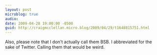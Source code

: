```yaml
---
layout: post
microblog: true
audio: 
date: 2009-04-28 19:00:00 -0500
guid: http://craigmcclellan.micro.blog/2009/04/29/t1648815751.html
---
```

Also, please note that I don't actually call them BSB. I abbreviated for the sake of Twitter. Calling them that would be weird.
